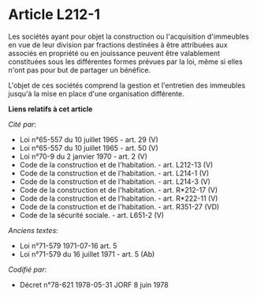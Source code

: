 # Article L212-1

Les sociétés ayant pour objet la construction ou l'acquisition d'immeubles en vue de leur division par fractions destinées à
être attribuées aux associés en propriété ou en jouissance peuvent être valablement constituées sous les différentes formes
prévues par la loi, même si elles n'ont pas pour but de partager un bénéfice.

L'objet de ces sociétés comprend la gestion et l'entretien des immeubles jusqu'à la mise en place d'une organisation
différente.

**Liens relatifs à cet article**

_Cité par_:

  - Loi n°65-557 du 10 juillet 1965 - art. 29 (V)
  - Loi n°65-557 du 10 juillet 1965 - art. 50 (V)
  - Loi n°70-9 du 2 janvier 1970 - art. 2 (V)
  - Code de la construction et de l'habitation. - art. L212-13 (V)
  - Code de la construction et de l'habitation. - art. L214-1 (V)
  - Code de la construction et de l'habitation. - art. L214-3 (V)
  - Code de la construction et de l'habitation. - art. R*212-17 (V)
  - Code de la construction et de l'habitation. - art. R*222-11 (V)
  - Code de la construction et de l'habitation. - art. R351-27 (VD)
  - Code de la sécurité sociale. - art. L651-2 (V)

_Anciens textes_:

  - Loi n°71-579 1971-07-16 art. 5
  - Loi n°71-579 du 16 juillet 1971 - art. 5 (Ab)

_Codifié par_:

  - Décret n°78-621 1978-05-31 JORF 8 juin 1978
